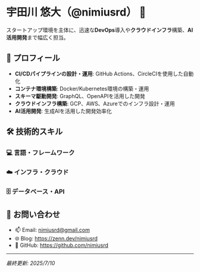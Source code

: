 # 宇田川 悠大（@nimiusrd） 👋

<link rel="stylesheet" type="text/css" href="https://cdn.jsdelivr.net/gh/devicons/devicon@latest/devicon.min.css" />

スタートアップ環境を主体に、迅速な**DevOps**導入や**クラウドインフラ**構築、**AI活用開発**まで幅広く担当。

## 🚀 プロフィール

- **CI/CDパイプラインの設計・運用**: GitHub Actions、CircleCIを使用した自動化
- **コンテナ環境構築**: Docker/Kubernetes環境の構築・運用
- **スキーマ駆動開発**: GraphQL、OpenAPIを活用した開発
- **クラウドインフラ構築**: GCP、AWS、Azureでのインフラ設計・運用
- **AI活用開発**: 生成AIを活用した開発効率化

## 🛠️ 技術的スキル

### 💻 言語・フレームワーク
<p align="left">
  <i class="devicon-javascript-plain colored" style="font-size: 40px; margin: 8px;" title="JavaScript"></i>
  <i class="devicon-typescript-plain colored" style="font-size: 40px; margin: 8px;" title="TypeScript"></i>
  <i class="devicon-python-plain colored" style="font-size: 40px; margin: 8px;" title="Python"></i>
  <i class="devicon-go-original-wordmark colored" style="font-size: 40px; margin: 8px;" title="Go"></i>
  <i class="devicon-ruby-plain colored" style="font-size: 40px; margin: 8px;" title="Ruby"></i>
  <i class="devicon-scala-plain colored" style="font-size: 40px; margin: 8px;" title="Scala"></i>
  <i class="devicon-rust-plain colored" style="font-size: 40px; margin: 8px;" title="Rust"></i>
  <i class="devicon-react-original colored" style="font-size: 40px; margin: 8px;" title="React"></i>
  <i class="devicon-nextjs-original colored" style="font-size: 40px; margin: 8px;" title="Next.js"></i>
  <i class="devicon-vuejs-plain colored" style="font-size: 40px; margin: 8px;" title="Vue.js"></i>
  <i class="devicon-rails-plain colored" style="font-size: 40px; margin: 8px;" title="Rails"></i>
  <i class="devicon-flask-original colored" style="font-size: 40px; margin: 8px;" title="Flask"></i>
  <i class="devicon-fastapi-plain colored" style="font-size: 40px; margin: 8px;" title="FastAPI"></i>
</p>

### ☁️ インフラ・クラウド
<p align="left">
  <i class="devicon-googlecloud-plain colored" style="font-size: 40px; margin: 8px;" title="Google Cloud"></i>
  <i class="devicon-amazonwebservices-plain-wordmark colored" style="font-size: 40px; margin: 8px;" title="AWS"></i>
  <i class="devicon-azure-plain colored" style="font-size: 40px; margin: 8px;" title="Azure"></i>
  <i class="devicon-firebase-plain colored" style="font-size: 40px; margin: 8px;" title="Firebase"></i>
  <i class="devicon-docker-plain colored" style="font-size: 40px; margin: 8px;" title="Docker"></i>
  <i class="devicon-kubernetes-plain colored" style="font-size: 40px; margin: 8px;" title="Kubernetes"></i>
  <i class="devicon-github-original colored" style="font-size: 40px; margin: 8px;" title="GitHub"></i>
</p>

### 🗄️ データベース・API
<p align="left">
  <i class="devicon-mysql-plain colored" style="font-size: 40px; margin: 8px;" title="MySQL"></i>
  <i class="devicon-graphql-plain colored" style="font-size: 40px; margin: 8px;" title="GraphQL"></i>
</p>

## 🤝 お問い合わせ

- 📫 Email: nimiusrd@gmail.com
- 🌐 Blog: https://zenn.dev/nimiusrd
- 🐙 GitHub: https://github.com/nimiusrd

---

*最終更新: 2025/7/10*

